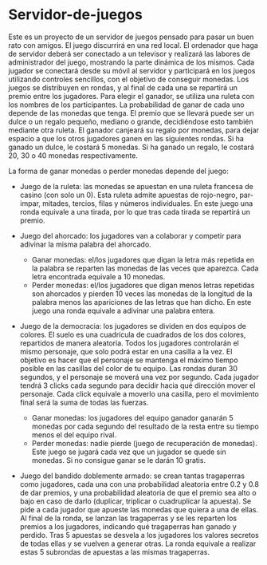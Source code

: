 # Servidor-de-juegos
Este es un proyecto de un servidor de juegos pensado para pasar un buen rato con amigos. 
El juego discurrirá en una red local. El ordenador que haga de servidor deberá ser conectado a un televisor y realizará las labores de administrador del juego, mostrando la parte dinámica de los mismos.
Cada jugador se conectará desde su móvil al servidor y participará en los juegos utilizando controles sencillos, con el objetivo de conseguir monedas.
Los juegos se distribuyen en rondas, y al final de cada una se repartirá un premio entre los jugadores. Para elegir el ganador, se utiliza una ruleta con los nombres de los participantes. La probabilidad de ganar de cada uno depende de las monedas que tenga. El premio que se llevará puede ser un dulce o un regalo pequeño, mediano o grande, decidiéndose esto también mediante otra ruleta. El ganador canjeará su regalo por monedas, para dejar espacio a que los otros jugadores ganen en las siguientes rondas. Si ha ganado un dulce, le costará 5 monedas. Si ha ganado un regalo, le costará 20, 30 o 40 monedas respectivamente.

La forma de ganar monedas o perder monedas depende del juego:

- Juego de la ruleta: las monedas se apuestan en una ruleta francesa de casino (con solo un 0). Esta ruleta admite apuestas de rojo-negro, par-impar, mitades, tercios, filas y números individuales. 
En este juego una ronda equivale a una tirada, por lo que tras cada tirada se repartirá un premio.

- Juego del ahorcado: los jugadores van a colaborar y competir para adivinar la misma palabra del ahorcado.
  * Ganar monedas: el/los jugadores que digan la letra más repetida en la palabra se reparten las monedas de las veces que aparezca. Cada letra encontrada equivale a 10 monedas.
  * Perder monedas: el/los jugadores que digan menos letras repetidas son ahorcados y pierden 10 veces las monedas de la longitud de la palabra menos las apariciones de las letras que han dicho.
En este juego una ronda equivale a adivinar una palabra entera.

- Juego de la democracia: los jugadores se dividen en dos equipos de colores. El suelo es una cuadrícula de cuadrados de los dos colores, repartidos de manera aleatoria. Todos los jugadores controlarán el mismo personaje, que solo podrá estar en una casilla a la vez. El objetivo es hacer que el personaje se mantenga el máximo tiempo posible en las casillas del color de tu equipo. Las rondas duran 30 segundos, y el personaje se moverá una vez por segundo. Cada jugador tendrá 3 clicks cada segundo para decidir hacia qué dirección mover el personaje. Cada click equivale a moverlo una casilla, pero el movimiento final será la suma de todas las fuerzas.
  * Ganar monedas: los jugadores del equipo ganador ganarán 5 monedas por cada segundo del resultado de la resta entre su tiempo menos el del equipo rival.
  * Perder monedas: nadie pierde (juego de recuperación de monedas). Este juego se jugará cada vez que un jugador se quede sin monedas. Si no consigue ganar se le darán 10 gratis.


- Juego del bandido doblemente armado: se crean tantas tragaperras como jugadores, cada una con una probabilidad aleatoria entre 0.2 y 0.8 de dar premios, y una probabilidad aleatoria de que el premio sea alto o bajo en caso de darlo (duplicar, triplicar o cuadruplicar la apuesta). Se pide a cada jugador que apueste las monedas que quiera a una de ellas. Al final de la ronda, se lanzan las tragaperras y se les reparten los premios a los jugadores, indicando qué tragaperras han ganado y perdido. Tras 5 apuestas se desvela a los jugadores los valores secretos de todas ellas y se vuelven a generar otras. La ronda equivale a realizar estas 5 subrondas de apuestas a las mismas tragaperras.
